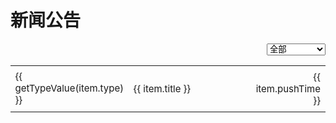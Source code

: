 # 新闻公告
<div style="display: flex; justify-content: flex-end; margin-bottom: 10px;">
    <select v-model="selectedType" @change="filterAuthorsList">
        <option selected value="">全部</option>
        <option v-for="(nt, index) in getType()" :key="nt.key" :value="nt.key">{{ nt.value }}</option>
    </select>
</div>
<table class="no-border" style="width: 100%; border-collapse: collapse; ">
    <tbody>
       <tr v-for="(item, index) in authorsList" :key="index" style="font-size: 15px;">
            <td class="no-border" style="width: 10%; text-align: left;">
                <div :style="{ padding: '3px', backgroundColor: getTypeColor(item.type), color: 'white', borderRadius: '4px', margin: '2px' }">
                    {{ getTypeValue(item.type) }}
                </div>
            </td>          
            <td class="no-border" style="padding: 8px; width: 66%">
                <div>
                    <span @click="navigateTo(item.url)" class="link-style">{{ item.title }}</span>
                </div>
            </td>
            <td class="no-border" style="padding: 8px; width: 10%; text-align: right;">{{ item.pushTime }}</td>
        </tr>
    </tbody>
</table>


<script>
import { ref, onMounted } from 'vue';
 
export default {
  setup() {
    const authorsList = ref([]);
    const newsType = ref( [
        {
            "key": "news",
            "value": "新闻", 
            "color": "#1890ff"
        },
        {
            "key": "notice",
            "value": "公告", 
            "color": "#ffba00"
        },
        {
            "key": "upgrade_guide",
            "value": "升级指南", 
            "color": "#ff9292"
        },
        {
            "key": "experience",
            "value": "使用心得", 
            "color": "#71e2a3"
        },
      ]);
    const selectedType = ref('');
 
    const fetchData = async () => {
    newsType.value = [
        {
            "key": "news",
            "value": "新闻", 
            "color": "#1890ff"
        },
        {
            "key": "notice",
            "value": "公告", 
            "color": "#ffba00"
        },
        {
            "key": "upgrade_guide",
            "value": "升级指南", 
            "color": "#ff9292"
        },
        {
            "key": "experience",
            "value": "使用心得", 
            "color": "#71e2a3"
        },
      ];
      authorsList.value = [
        {
            "type": "upgrade_guide",
            "title": "升级指南", 
            "url": "./news/upgrade_guide/4.md",
            "pushTime": "2024-11-25"
        },
        {
            "type": "experience",
            "title": "WarmFlow工作流动态指定审批人", 
            "url": "./news/experience/6.md",
            "pushTime": "2024-12-06"
        },
        {
            "type": "news",
            "title": "solon集成Warm-Flow", 
            "url": "./news/news/5.md",
            "pushTime": "2024-12-04"
        },
        {
            "type": "news",
            "title": "一个自带流程设计器的工作流引擎", 
            "url": "./news/news/3.md",
            "pushTime": "2024-11-01"
        },
        {
            "type": "news",
            "title": "gitee变成maven私库", 
            "url": "./news/news/2.md",
            "pushTime": "2024-09-29"
        }, {
            "type": "notice",
            "title": "工作流引擎Warm-Flow加入Dromara开源社区", 
            "url": "./news/notice/1.md",
            "pushTime": "2024-02-22"
        },
      ]
    };
 
    onMounted(fetchData);
 
    const navigateTo = (url) => {
      window.location.href = url;
    };

    const getType = () => {
      return newsType.value;
    };  

    const getTypeValue = (type) => {
      return newsType.value.find(nt => nt.key === type)?.value || type;
    };
    const getTypeColor = (type) => {
      return newsType.value.find(nt => nt.key === type)?.color || type;
    };

    return {
      authorsList,
      navigateTo,
      getType,
      getTypeValue,
      getTypeColor,
    };
  },
};
</script>

